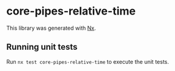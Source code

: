 # core-pipes-relative-time

This library was generated with [Nx](https://nx.dev).

## Running unit tests

Run `nx test core-pipes-relative-time` to execute the unit tests.
